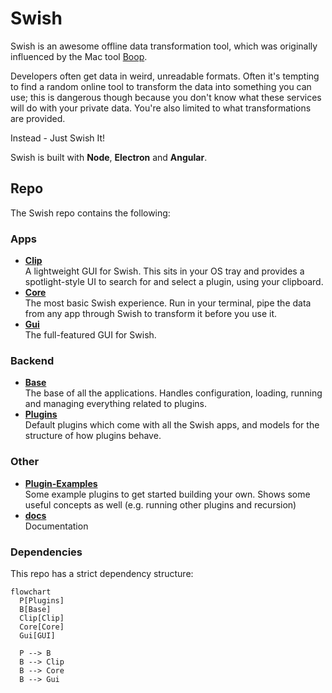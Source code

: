 # Swish

Swish is an awesome offline data transformation tool, which was originally influenced by the Mac tool [Boop](https://boop.okat.best).

Developers often get data in weird, unreadable formats. Often it's tempting to find a random online tool to transform the data into something you can use; this is dangerous though because you don't know what these services will do with your private data. You're also limited to what transformations are provided.

Instead - Just Swish It!

Swish is built with **Node**, **Electron** and **Angular**.

## Repo

The Swish repo contains the following:

### Apps

* [**Clip**](Clip)  
  A lightweight GUI for Swish. This sits in your OS tray and provides a spotlight-style UI to search for and select a plugin, using your clipboard.
* [**Core**](Core)  
  The most basic Swish experience. Run in your terminal, pipe the data from any app through Swish to transform it before you use it.
* [**Gui**](Gui)  
  The full-featured GUI for Swish.

### Backend

* [**Base**](Base)  
  The base of all the applications. Handles configuration, loading, running and managing everything related to plugins.
* [**Plugins**](Plugins)  
  Default plugins which come with all the Swish apps, and models for the structure of how plugins behave.

### Other

* [**Plugin-Examples**](Plugin-Examples)  
  Some example plugins to get started building your own. Shows some useful concepts as well (e.g. running other plugins and recursion)
* [**docs**](docs)  
  Documentation

### Dependencies

This repo has a strict dependency structure:

```mermaid
flowchart
  P[Plugins]
  B[Base]
  Clip[Clip]
  Core[Core]
  Gui[GUI]
  
  P --> B
  B --> Clip
  B --> Core
  B --> Gui
```
